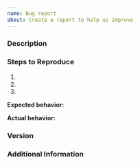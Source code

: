 ```yaml
---
name: Bug report
about: Create a report to help us improve
---
```


### Description

<!-- Description of the issue -->

### Steps to Reproduce

1. <!-- First Step -->
2. <!-- Second Step -->
3. <!-- and so on… -->

**Expected behavior:**

<!-- What you expect to happen -->

**Actual behavior:**

<!-- What actually happens -->

### Version

<!-- What version of Horizon you are running. Horizon will print this to console on startup. -->

### Additional Information

<!-- Any additional information, configuration, or data that might be helpful in reproducing the issue. -->
